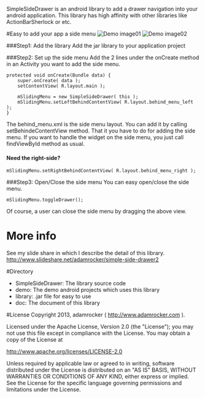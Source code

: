 SimpleSideDrawer is an android library to add a drawer navigation into your android application.
This library has high affinity with other libraries like ActionBarSherlock or etc.

#Easy to add your app a side menu
![Demo image01](https://lh6.googleusercontent.com/-O-AKV6vo4U4/UOHA9PjYA9I/AAAAAAAAQV4/gayCEMA9q9c/s720/simple_side_drawer01.png) ![Demo image02](https://lh5.googleusercontent.com/-hoVDio62tgc/UOHBBU7K0LI/AAAAAAAAQWE/rEkvI2NgNl4/s720/simple_side_drawer02.png)

###Step1: Add the library
Add the jar library to your application project

###Step2: Set up the side menu
Add the 2 lines under the onCreate method in an Activity you want to add the side menu.

	protected void onCreate(Bundle data) {
		super.onCreate( data );
		setContentView( R.layout.main );
		
		mSlidingMenu = new SimpleSideDrawer( this );
		mSlidingMenu.setLeftBehindContentView( R.layout.behind_menu_left );
	}
	
The behind_menu.xml is the side menu layout. You can add it by calling setBehindeContentView method. That it you have to do for adding the side menu.
If you want to handle the widget on the side menu, you just call findViewById method as usual.

#### Need the right-side?

	mSlidingMenu.setRightBehindContentView( R.layout.behind_menu_right );

###Step3: Open/Close the side menu
You can easy open/close the side menu.

	mSlidingMenu.toggleDrawer();

Of course, a user can close the side menu by dragging the above view.

# More info

See my slide share in which I describe the detail of this library.
http://www.slideshare.net/adamrocker/simple-side-drawer2

#Directory

- SimpleSideDrawer: The library source code
- demo: The demo android projects which uses this library
- library: .jar file for easy to use
- doc: The document of this library

#License
Copyright 2013, adamrocker ( http://www.adamrocker.com ).

Licensed under the Apache License, Version 2.0 (the "License"); 
you may not use this file except in compliance with the License. 
You may obtain a copy of the License at 

http://www.apache.org/licenses/LICENSE-2.0 

Unless required by applicable law or agreed to in writing, software 
distributed under the License is distributed on an "AS IS" BASIS, 
WITHOUT WARRANTIES OR CONDITIONS OF ANY KIND, either express or implied. 
See the License for the specific language governing permissions and 
limitations under the License.
